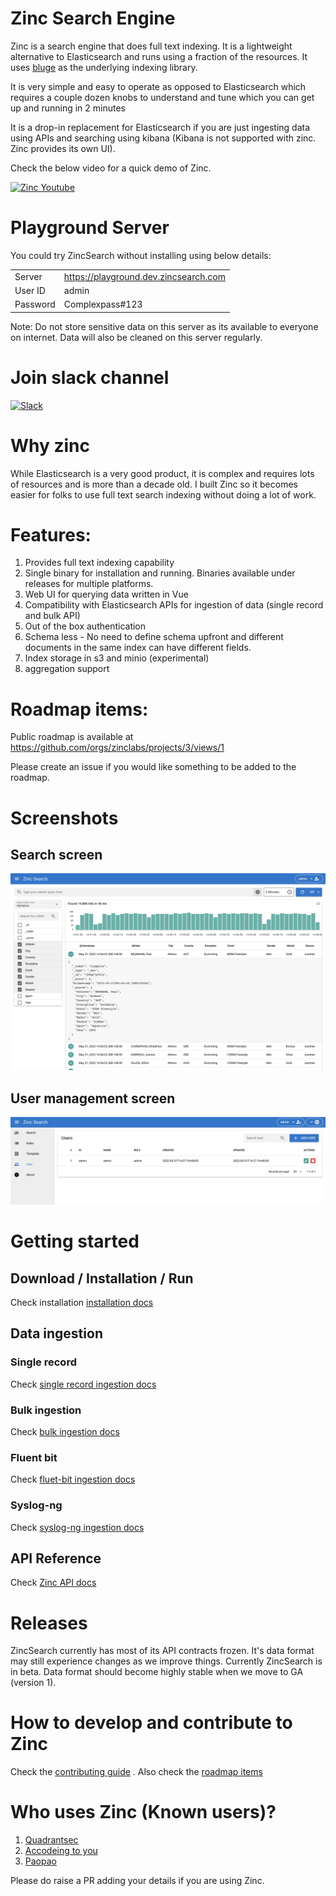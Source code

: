 # Zinc Search Engine

Zinc is a search engine that does full text indexing. It is a lightweight alternative to Elasticsearch and runs using a fraction of the resources. It uses [bluge](https://github.com/blugelabs/bluge) as the underlying indexing library.

It is very simple and easy to operate as opposed to Elasticsearch which requires a couple dozen knobs to understand and tune which you can get up and running in 2 minutes

It is a drop-in replacement for Elasticsearch if you are just ingesting data using APIs and searching using kibana (Kibana is not supported with zinc. Zinc provides its own UI).

Check the below video for a quick demo of Zinc.

[![Zinc Youtube](./screenshots/zinc-youtube.jpg)](https://www.youtube.com/watch?v=aZXtuVjt1ow)

# Playground Server

You could try ZincSearch without installing using below details: 

|          |                                        |
-----------|-----------------------------------------
| Server   | https://playground.dev.zincsearch.com  |
| User ID  | admin                                  |
| Password | Complexpass#123                        |

Note: Do not store sensitive data on this server as its available to everyone on internet. Data will also be cleaned on this server regularly.

# Join slack channel

[![Slack](./screenshots/slack.png)](https://join.slack.com/t/zinc-nvh4832/shared_invite/zt-11r96hv2b-UwxUILuSJ1duzl_6mhJwVg)

# Why zinc

  While Elasticsearch is a very good product, it is complex and requires lots of resources and is more than a decade old. I built Zinc so it becomes easier for folks to use full text search indexing without doing a lot of work.

# Features:

1. Provides full text indexing capability
2. Single binary for installation and running. Binaries available under releases for multiple platforms.
3. Web UI for querying data written in Vue
4. Compatibility with Elasticsearch APIs for ingestion of data (single record and bulk API)
5. Out of the box authentication
6. Schema less - No need to define schema upfront and different documents in the same index can have different fields.
7. Index storage in s3 and minio (experimental)
8. aggregation support

# Roadmap items:

Public roadmap is available at https://github.com/orgs/zinclabs/projects/3/views/1

Please create an issue if you would like something to be added to the roadmap.

# Screenshots

## Search screen
![Search screen](./screenshots/search_screen.jpg)

## User management screen
![Users screen](./screenshots/users_screen.jpg)

# Getting started


## Download / Installation / Run

Check installation [installation docs](https://docs.zincsearch.com/04_installation/)


## Data ingestion

### Single record

Check [single record ingestion docs](https://docs.zincsearch.com/ingestion/single-record/)

### Bulk ingestion

Check [bulk ingestion docs](https://docs.zincsearch.com/ingestion/bulk-ingestion/#bulk-ingestion)

### Fluent bit

Check [fluet-bit ingestion docs](https://docs.zincsearch.com/ingestion/fluent-bit/)

### Syslog-ng

Check [syslog-ng ingestion docs](https://docs.zincsearch.com/ingestion/syslog-ng/)

## API Reference

Check [Zinc API docs](https://docs.zincsearch.com/API%20Reference/)

# Releases

ZincSearch currently has most of its API contracts frozen. It's data format may still experience changes as we improve things. Currently ZincSearch is in beta. Data format should become highly stable when we move to GA (version 1).

# How to develop and contribute to Zinc

Check the [contributing guide](./CONTRIBUTING.md) . Also check the [roadmap items](https://github.com/orgs/zinclabs/projects/3)

# Who uses Zinc (Known users)?

1. [Quadrantsec](https://quadrantsec.com/)
2. [Accodeing to you](https://accodeing.com/)
3. [Paopao](https://github.com/rocboss/paopao-ce)

Please do raise a PR adding your details if you are using Zinc.



